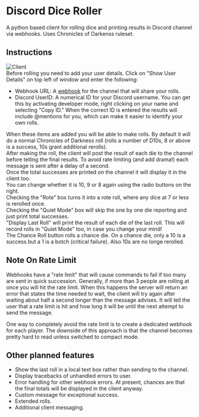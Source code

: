 # Discord Dice Roller
A python based client for rolling dice and printing results in Discord channel via webhooks. Uses Chronicles of Darkenss ruleset.

## Instructions
![Client](https://raw.githubusercontent.com/further-reading/Discord-Dice-Roller/master/client.PNG "Client")  
Before rolling you need to add your user details. Click on "Show User Details" on top left of window and enter the following:
* Webhook URL: A [webhook](https://support.discordapp.com/hc/en-us/articles/228383668-Intro-to-Webhooks) for the channel that will share your rolls.
* Discord UserID: A numerical ID for your Discord username. You can get this by activating developer mode, right clicking on your name and selecting "Copy ID." When the correct ID is entered the results will include @mentions for you, which can make it easier to identify your own rolls.

When these items are added you will be able to make rolls. By default it will do a normal Chronicles of Darkness roll (rolls a number of D10s, 8 or above is a success, 10s grant additional rerolls).  
After making the roll, the client will post the result of each die to the channel before telling the final results. To avoid rate limiting (and add drama!) each message is sent after a delay of a second.  
Once the total successes are printed on the channel it will display it in the client too.  
You can change whether it is 10, 9 or 8 again using the radio buttons on the right.  
Checking the "Rote" box turns it into a rote roll, where any dice at 7 or less is rerolled once.  
Checking the "Quiet Mode" box will skip the one by one die reporting and just print total successes.  
"Display Last Roll" will print the result of each die of the last roll. This will record rolls in "Quiet Mode" too, in case you change your mind!  
The Chance Roll button rolls a chance die. On a chance die, only a 10 is a success but a 1 is a botch (critical failure). Also 10s are no longe rerolled.  

## Note On Rate Limit
Webhooks have a "rate limit" that will cause commands to fail if too many are sent in quick succession. Generally, if more than 3 people are rolling at once you will hit the rate limit. When this happens the server will return an error that states the time needed to wait, the client will try again after waiting about half a second longer than the message advises. It will tell the user that a rate limit is hit and how long it will be until the next attempt to send the message.

One way to completely avoid the rate limit is to create a dedicated webhook for each player. The downside of this approach is that the channel becomes pretty hard to read unless switched to compact mode.

## Other planned features
* Show the last roll in a local text box rather than sending to the channel.
* Display tracebacks of unhandled errors to user.
* Error handling for other webhook errors. At present, chances are that the final totals will be displayed in the client anyway.
* Custom message for exceptional success.
* Extended rolls.
* Additional client messaging.
